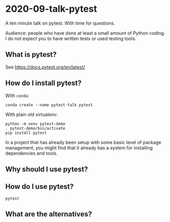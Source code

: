 # 2020-09-talk-pytest

A ten minute talk on pytest. With time for questions.

Audience: people who have done at least a small amount of Python coding.
I do not expect you to have written tests or used testing tools.

## What is pytest?

See https://docs.pytest.org/en/latest/

## How do I install pytest?

With `conda`:

    conda create --name pytest-talk pytest
    
With plain old virtualenv:

    python -m venv pytest-demo
    . pytest-demo/bin/activate
    pip install pytest
    
In a project that has already been setup with
some basic level of package management,
you might find that it already has a system for installing dependencies and tools.

## Why should I use pytest?

## How do I use pytest?

    pytest

## What are the alternatives?
